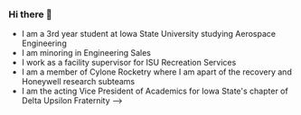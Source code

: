 ### Hi there 👋
* I am a 3rd year student at Iowa State University studying Aerospace Engineering
* I am minoring in Engineering Sales
* I work as a facility supervisor for ISU Recreation Services
* I am a member of Cylone Rocketry where I am apart of the recovery and Honeywell research subteams
* I am the acting Vice President of Academics for Iowa State's chapter of Delta Upsilon Fraternity
-->
